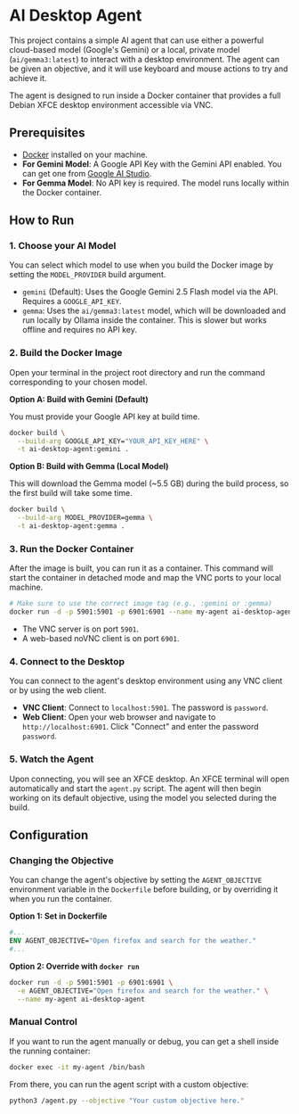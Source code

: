 # AI Desktop Agent

This project contains a simple AI agent that can use either a powerful cloud-based model (Google's Gemini) or a local, private model (`ai/gemma3:latest`) to interact with a desktop environment. The agent can be given an objective, and it will use keyboard and mouse actions to try and achieve it.

The agent is designed to run inside a Docker container that provides a full Debian XFCE desktop environment accessible via VNC.

## Prerequisites

- [Docker](https://docs.docker.com/get-docker/) installed on your machine.
- **For Gemini Model**: A Google API Key with the Gemini API enabled. You can get one from [Google AI Studio](https://aistudio.google.com/app/apikey).
- **For Gemma Model**: No API key is required. The model runs locally within the Docker container.

## How to Run

### 1. Choose your AI Model

You can select which model to use when you build the Docker image by setting the `MODEL_PROVIDER` build argument.

- `gemini` (Default): Uses the Google Gemini 2.5 Flash model via the API. Requires a `GOOGLE_API_KEY`.
- `gemma`: Uses the `ai/gemma3:latest` model, which will be downloaded and run locally by Ollama inside the container. This is slower but works offline and requires no API key.

### 2. Build the Docker Image

Open your terminal in the project root directory and run the command corresponding to your chosen model.

**Option A: Build with Gemini (Default)**

You must provide your Google API key at build time.

```bash
docker build \
  --build-arg GOOGLE_API_KEY="YOUR_API_KEY_HERE" \
  -t ai-desktop-agent:gemini .
```

**Option B: Build with Gemma (Local Model)**

This will download the Gemma model (~5.5 GB) during the build process, so the first build will take some time.

```bash
docker build \
  --build-arg MODEL_PROVIDER=gemma \
  -t ai-desktop-agent:gemma .
```

### 3. Run the Docker Container

After the image is built, you can run it as a container. This command will start the container in detached mode and map the VNC ports to your local machine.

```bash
# Make sure to use the correct image tag (e.g., :gemini or :gemma)
docker run -d -p 5901:5901 -p 6901:6901 --name my-agent ai-desktop-agent:gemini
```
- The VNC server is on port `5901`.
- A web-based noVNC client is on port `6901`.

### 4. Connect to the Desktop

You can connect to the agent's desktop environment using any VNC client or by using the web client.

- **VNC Client**: Connect to `localhost:5901`. The password is `password`.
- **Web Client**: Open your web browser and navigate to `http://localhost:6901`. Click "Connect" and enter the password `password`.

### 5. Watch the Agent

Upon connecting, you will see an XFCE desktop. An XFCE terminal will open automatically and start the `agent.py` script. The agent will then begin working on its default objective, using the model you selected during the build.

## Configuration

### Changing the Objective

You can change the agent's objective by setting the `AGENT_OBJECTIVE` environment variable in the `Dockerfile` before building, or by overriding it when you run the container.

**Option 1: Set in Dockerfile**
```Dockerfile
#...
ENV AGENT_OBJECTIVE="Open firefox and search for the weather."
#...
```

**Option 2: Override with `docker run`**
```bash
docker run -d -p 5901:5901 -p 6901:6901 \
  -e AGENT_OBJECTIVE="Open firefox and search for the weather." \
  --name my-agent ai-desktop-agent
```

### Manual Control

If you want to run the agent manually or debug, you can get a shell inside the running container:
```bash
docker exec -it my-agent /bin/bash
```

From there, you can run the agent script with a custom objective:
```bash
python3 /agent.py --objective "Your custom objective here."
```
